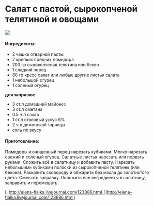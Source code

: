 # Салат с пастой, сырокопченой телятиной и овощами

![](https://i.pinimg.com/564x/04/8e/67/048e671f7f5ffe32f4d163e517ad3d31.jpg)

#### Ингредиенты:

* 2 чашки отварной пасты
* 2 крепких средних помидора
* 200 гр сырокопченая телятина или бекон
* 1 сладкий перец
* 80 гр кресс салат или любые другие листья салата
* 1 небольшой огурец
* 1 соленый огурец

**для заправки:**

* 3 ст.л домашний майонез
* 3 ст.л сметана
* 0.5 ч.л сахар
* 1 ст.л столовый уксус 6%
* 2 ч.л дижонской горчицы
* соль по вкусу

#### Приготовление:

Помидоры и очищенный перец нарезать кубиками. Мелко нарезать свежий и соленый огурец. Салатные листья нарезать или порвать руками. Сложить всё в салатницу и добавить пасту. Нарезать небольшими кубиками полоски из сырокопченой телятины \(или бекона\). Раскалить сковороду и обжарить без масла до золотистого цвета. Смешать заправку. Положить все ингредиенты в салатницу, заправить и перемешать.

[_http://elena-fialka.livejournal.com/123886.html_](http://elena-fialka.livejournal.com/123886.html)

